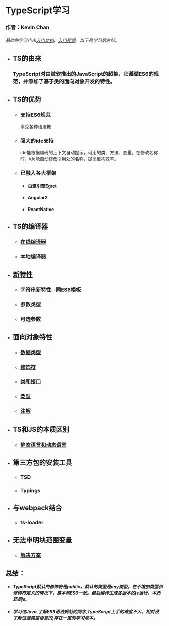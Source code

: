 # **TypeScript学习**
### 作者：Kevin Chan
###### *基础的学习点击[入门文档](https://ts.xcatliu.com/)、[入门视频](https://www.imooc.com/learn/763)。以下是学习后总结。* 
* ## TS的由来
    ### TypeScript时由微软推出的JavaScript的超集，它遵循ES6的规范，并添加了基于类的面向对象开发的特性。
* ## TS的优势
    * ### 支持ES6规范
        享受各种语法糖
    * ### 强大的ide支持
       ide能根据编码的上下文自动提示，可用的类、方法、变量，在修改名称时，ide能自动修改引用处的名称，提高重构效率。
    * ### 已融入各大框架
        * #### 白鹭引擎Egret
        * #### Angular2
        * #### ReactNative
* ## TS的编译器
    * ### [在线编译器](http://www.typescriptlang.org/play/index.html)
    * ### 本地编译器
* ## [新特性](./detail/NEWFEATURES.md)
    * ### 字符串新特性--同ES6模板
    * ### 参数类型
    * ### 可选参数
* ## 面向对象特性
    * ### [数据类型](./detail/RAWTYPE.md)
    * ### [修饰符]()
    * ### [类和接口]()
    * ### [泛型]()
    * ### [注解]()
* ## TS和JS的本质区别
    * ### [静态语言和动态语言](./detail/DYNAMICVSSTATIC.md)
* ## 第三方包的安装工具
    * ### TSD
    * ### Typings
* ## 与webpack结合
    *   ### ts-loader
* ## 无法申明块范围变量       
    * ### [解决方案](https://www.jianshu.com/p/78268bd9af0a)
## 总结：
   * #### *TypeScript默认的修饰符是public，默认的类型是any类型。在不增加类型和修饰符定义的情况下，基本和ES6一致。最后编译生成各版本的js运行，本质还是js*。
   * #### *学习过Java,了解ES6语法规范的同学,TypeScript上手的难度不大。相对没了解过强类型语言的,存在一定的学习成本。*